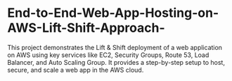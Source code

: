 # End-to-End-Web-App-Hosting-on-AWS-Lift-Shift-Approach-
This project demonstrates the Lift &amp; Shift deployment of a web application on AWS using key services like EC2, Security Groups, Route 53, Load Balancer, and Auto Scaling Group. It provides a step-by-step setup to host, secure, and scale a web app in the AWS cloud.
